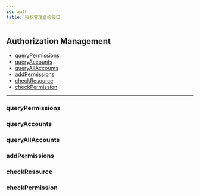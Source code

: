 ```yaml
---
id: auth
title: 授权管理合约接口
---
```



<h2 class="hover-list">Authorization Management</h2>

* [queryPermissions](#queryPermissions)
* [queryAccounts](#queryAccounts)
* [queryAllAccounts](#queryAllAccounts)
* [addPermissions](#addPermissions)
* [checkResource](#checkResource)
* [checkPermission](#checkPermission)

* * *

### queryPermissions

### queryAccounts

### queryAllAccounts

### addPermissions

### checkResource

### checkPermission